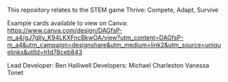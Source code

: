 This repository relates to the STEM game Thrive: Compete, Adapt, Survive

Example cards available to view on Canva:
https://www.canva.com/design/DAGfsP-m_a4/gJ7glIy_K94LKXFncBkwOA/view?utm_content=DAGfsP-m_a4&utm_campaign=designshare&utm_medium=link2&utm_source=uniquelinks&utlId=h1d78ceb843

Lead Developer: Ben Halliwell
Developers:     Michael Charleston
	        Vanessa Tonet